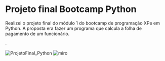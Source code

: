 <h1> Projeto final Bootcamp Python </h1>

<p>Realizei o projeto final do módulo 1 do bootcamp de programação XPe em Python. A proposta era fazer um programa que calcula a folha de pagamento de um funcionário. </p>. 

![ProjetoFinal_Python](https://github.com/marceloabbadia/ProjetoFinal_Python/assets/112344339/8303199a-3ed4-4a90-969b-79fbe599208a)
![miro](https://github.com/marceloabbadia/ProjetoFinal_Python/assets/112344339/7094ebc2-1ceb-4105-b083-935d8c2afeb4)
